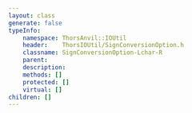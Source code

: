 ```yaml
---
layout: class
generate: false
typeInfo:
    namespace: ThorsAnvil::IOUtil
    header:    ThorsIOUtil/SignConversionOption.h
    classname: SignConversionOption-Lchar-R
    parent:    
    description: 
    methods: []
    protected: []
    virtual: []
children: []
---
```

